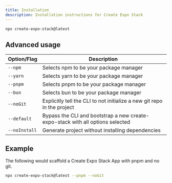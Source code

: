 ```yaml
---
title: Installation
description: Installation instructions for Create Expo Stack
---
```


```bash
npx create-expo-stack@latest
```

## Advanced usage

| Option/Flag   | Description                                                             |
| ------------- | ----------------------------------------------------------------------- |
| `--npm`       | Selects npm to be your package manager                                  |
| `--yarn`      | Selects yarn to be your package manager                                 |
| `--pnpm`      | Selects pnpm to be your package manager                                 |
| `--bun`       | Selects bun to be your package manager                                  |
| `--noGit`     | Explicitly tell the CLI to not initialize a new git repo in the project |
| `--default`   | Bypass the CLI and bootstrap a new create-expo-stack with all options selected     |
| `--noInstall` | Generate project without installing dependencies                        |

## Example
The following would scaffold a Create Expo Stack App with pnpm and no git.
```bash
npx create-expo-stack@latest --pnpm --noGit
```
